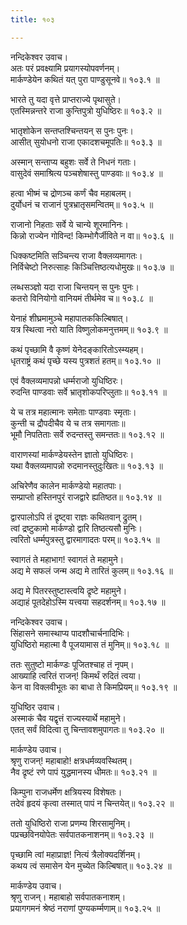 ```yaml
---
title: १०३

---
```

नन्दिकेश्वर उवाच।  
अतः परं प्रवक्ष्यामि प्रयागस्योपवर्णनम्।  
मार्कण्डेयेन कथितं यत् पुरा पाण्डुसूनवे॥ १०३.१ ॥  
  
भारते तु यदा वृत्ते प्राप्तराज्ये पृथासुते।  
एतस्मिन्नन्तरे राजा कुन्तिपुत्रो युधिष्ठिरः॥ १०३.२ ॥  
  
भातृशोकेन सन्तप्तश्चिन्तयन् स पुनः पुनः।  
आसीत् सुयोधनो राजा एकादशचमूपतिः॥ १०३.३ ॥  
  
अस्मान् सन्ताप्य बहुशः सर्वे ते निधनं गताः।  
वासुदेवं समाश्रित्य पञ्चशेषास्तु पाण्डवाः॥ १०३.४ ॥  
  
हत्वा भीष्मं च द्रोणञ्च कर्णं चैव महाबलम्।  
दुर्योधनं च राजानं पुत्रभ्रातृसमन्वितम्॥ १०३.५ ॥  
  
राजानो निहताः सर्वे ये चान्ये शूरमानिनः।  
किन्नो राज्येन गोविन्द! किम्भोगैर्जीविते न वा॥ १०३.६ ॥  
  
धिक्कष्टमिति सञ्चिन्त्य राजा वैक्लव्यमागतः।  
निर्विचेष्टो निरुत्साहः किञ्चित्तिष्ठत्यधोमुखः॥ १०३.७ ॥  
  
लब्धसञ्ज्ञो यदा राजा चिन्तयन् स पुनः पुनः।  
कतरो विनियोगो वानियमं तीर्थमेव च॥ १०३.८ ॥  
  
येनाहं शीघ्रमामुञ्चे महापातककिल्बिषात्।  
यत्र स्थित्वा नरो याति विष्णुलोकमनुत्तमम्॥ १०३.९ ॥  
  
कथं पृच्छामि वै कृष्णं येनेदङ्कारितोऽस्म्यहम्।  
धृतराष्ट्रं कथं पृच्छे यस्य पुत्रशतं हतम्॥ १०३.१० ॥  
  
एवं वैक्लव्यमापन्नो धर्म्मराजो युधिष्ठिरः।  
रुदन्ति पाण्डवाः सर्वे भ्रातृशोकपरिप्लुताः॥ १०३.११ ॥  
  
ये च तत्र महात्मानः समेताः पाण्डवाः स्मृताः।  
कुन्ती च द्रौपदीचैव ये च तत्र समागताः॥  
भूमौ निपतिताः सर्वे रुदन्तस्तु समन्ततः॥ १०३.१२ ॥  
  
वाराणस्यां मार्कण्डेयस्तेन ज्ञातो युधिष्ठिरः।  
यथा वैक्लव्यमापन्नो रुदमानस्तुदुःखितः॥ १०३.१३ ॥  
  
अचिरेणैव कालेन मार्कण्डेयो महातपाः।  
सम्प्राप्तो हस्तिनपुरं राजद्वारे ह्यतिष्ठत॥ १०३.१४ ॥  
  
द्वारपालोऽपि तं द्रृष्ट्वा राज्ञः कथितवान् द्रुतम्।  
त्वां द्रष्टुकामो मार्कण्डो द्वारि तिष्ठत्यसौ मुनिः।  
त्वरितो धर्म्मपुत्रस्तु द्वारमागादतः परम्॥ १०३.१५ ॥  
  
स्वागतं ते महाभाग! स्वागतं ते महामुने।  
अद्य मे सफलं जन्म अद्य मे तारितं कुलम्॥ १०३.१६ ॥  
  
अद्य मे पितरस्तुष्टास्त्वयि द्रृष्टे महामुने।  
अद्याहं पूतदेहोऽस्मि यत्त्वया सहदर्शनम्॥ १०३.१७ ॥  
  
नन्दिकेश्वर उवाच।  
सिंहासने समास्थाप्य पादशौचार्चनादिभिः।  
युधिष्ठिरो महात्मा वै पूजयामास तं मुनिम्॥ १०३.१८ ॥  
  
ततः सुतुष्टो मार्कण्डः पूजितश्चाह तं नृपम्।  
आख्याहि त्वरितं राजन्! किमर्थं रुदितं त्वया।  
केन वा विक्लवीभूतः का बाधा ते किमप्रियम्॥ १०३.१९ ॥  
  
युधिष्ठिर उवाच।  
अस्माकं चैव यद्वृत्तं राज्यस्यार्थे महामुने।  
एतत् सर्वं विदित्वा तु चिन्तावशमुपागतः॥ १०३.२० ॥  
  
मार्कण्डेय उवाच।  
श्रृणु राजन्! महाबाहो! क्षत्रधर्मव्यवस्थितम्।  
नैव द्रृष्टं रणे पापं युद्धमानस्य धीमतः॥ १०३.२१ ॥  
  
किम्पुना राजधर्मेण क्षत्रियस्य विशेषतः।  
तदेवं हृदयं कृत्वा तस्मात् पापं न चिन्तयेत्॥ १०३.२२ ॥  
  
ततो युधिष्ठिरो राजा प्रणम्य शिरसामुनिम्।  
पप्रच्छविनयोपेतः सर्वपातकनाशनम्॥ १०३.२३ ॥  
  
पृच्छामि त्वां महाप्राज्ञ! नित्यं त्रैलोक्यदर्शिनम्।  
कथय त्वं समासेन येन मुच्येत किल्बिषात्॥ १०३.२४ ॥  
  
मार्कण्डेय उवाच।  
श्रृणु राजन्। महाबाहो सर्वपातकनाशम्।  
प्रयागगमनं श्रेष्ठं नराणां पुण्यकर्म्मणाम्॥ १०३.२५ ॥